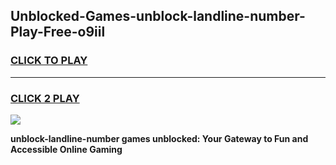 
## Unblocked-Games-unblock-landline-number-Play-Free-o9iil
<h3>
<a href="https://premium76.site?title=unblock-landline-number&ref=23A">CLICK TO PLAY</a></h3>
<hr>

<h3>
<a href="https://premium76.site?title=unblock-landline-number&ref=23A">CLICK 2 PLAY</a>
  
</h3>

<a href="https://premium76.site?title=unblock-landline-number&ref=23A"><img src="https://clearcache.store/games.png"></a>


**unblock-landline-number games unblocked: Your Gateway to Fun and Accessible Online Gaming**
